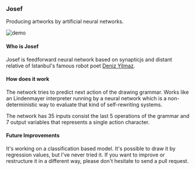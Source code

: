 ### Josef

Producing artworks by artificial neural networks.

![demo](https://fatiherikli.github.io/josef/static/animation.gif?kurwacache2)

#### Who is Josef

Josef is feedforward neural network based on synapticjs and distant relative of Istanbul's famous robot poet [Deniz Yilmaz](https://vimeo.com/161035144).

#### How does it work
The network tries to predict next action of the drawing grammar. Works like an Lindenmayer interpreter running by a neural network which is a non-deterministic way to evaluate that kind of self-rewriting systems.

The network has 35 inputs consist the last 5 operations of the grammar and 7 output variables that represents a single action character.

#### Future Improvements
It's working on a classification based model. It's possible to draw it by regression values, but I've never tried it. If you want to improve or restructure it in a different way, please don't hesitate to send a pull request.

